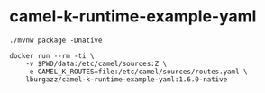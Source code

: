 # camel-k-runtime-example-yaml

```shell script
./mvnw package -Dnative

docker run --rm -ti \
    -v $PWD/data:/etc/camel/sources:Z \
    -e CAMEL_K_ROUTES=file:/etc/camel/sources/routes.yaml \
    lburgazz/camel-k-runtime-example-yaml:1.6.0-native
```